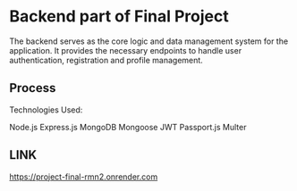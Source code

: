 # Backend part of Final Project

The backend serves as the core logic and data management system for the application. It provides the necessary endpoints to handle user authentication, registration and profile management.

## Process

Technologies Used:

Node.js
Express.js
MongoDB
Mongoose
JWT
Passport.js
Multer

## LINK

https://project-final-rmn2.onrender.com
